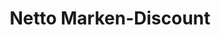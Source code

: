 ---
title: "Netto Marken-Discount"
url: /schoenwalde-glien/netto-marken-discount/
shop: Supermarkt
---